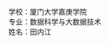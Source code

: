 学校：厦门大学嘉庚学院  
专业：数据科学与大数据技术  
姓名：田内江  



<!---
tnistzz/tnistzz is a ✨ special ✨ repository because its `README.md` (this file) appears on your GitHub profile.
You can click the Preview link to take a look at your changes.
--->
